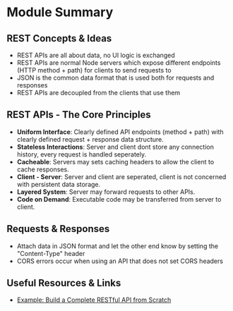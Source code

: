 # Module Summary

## REST Concepts & Ideas

- REST APIs are all about data, no UI logic is exchanged
- REST APIs are normal Node servers which expose different endpoints (HTTP method + path) for clients to send requests to
- JSON is the common data format that is used both for requests and responses
- REST APIs are decoupled from the clients that use them

## REST APIs - The Core Principles

- **Uniform Interface**: Clearly defined API endpoints (method + path) with clearly defined request + response data structure.
- **Stateless Interactions**: Server and client dont store any connection history, every request is handled seperately.
- **Cacheable**: Servers may sets caching headers to allow the client to cache responses.
- **Client - Server**: Server and client are seperated, client is not concerned with persistent data storage.
- **Layered System**: Server may forward requests to other APIs.
- **Code on Demand**: Executable code may be transferred from server to client.

## Requests & Responses

- Attach data in JSON format and let the other end know by setting the "Content-Type" header
- CORS errors occur when using an API that does not set CORS headers

## Useful Resources & Links

- [Example: Build a Complete RESTful API from Scratch](https://academind.com/learn/node-js/building-a-restful-api-with/)
